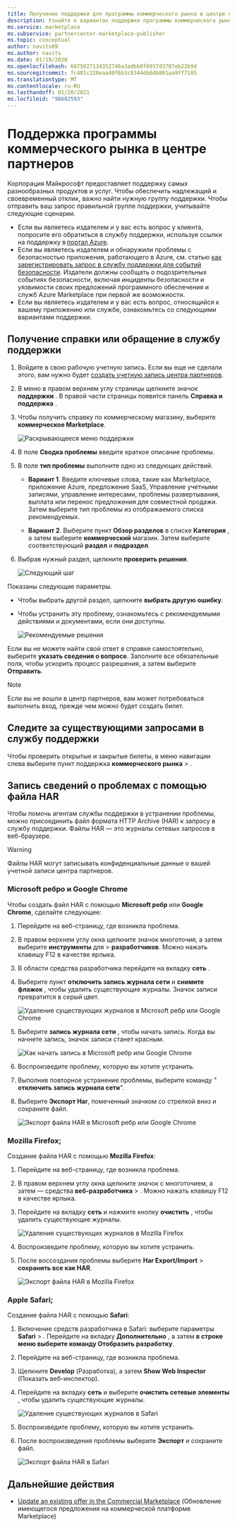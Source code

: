 ```yaml
---
title: Получение поддержки для программы коммерческого рынка в центре партнеров
description: Узнайте о вариантах поддержки программы коммерческого рынка в центре партнеров, в том числе о том, как отправить запрос в службу поддержки.
ms.service: marketplace
ms.subservice: partnercenter-marketplace-publisher
ms.topic: conceptual
author: navits09
ms.author: navits
ms.date: 01/19/2020
ms.openlocfilehash: 6075027124352746a3adbb8f6937d3787eb22b9d
ms.sourcegitcommit: fc401c220eaa40f6b3c8344db84b801aa9ff7185
ms.translationtype: MT
ms.contentlocale: ru-RU
ms.lasthandoff: 01/20/2021
ms.locfileid: "98602593"
---
```

# <a name="support-for-the-commercial-marketplace-program-in-partner-center"></a>Поддержка программы коммерческого рынка в центре партнеров

Корпорация Майкрософт предоставляет поддержку самых разнообразных продуктов и услуг. Чтобы обеспечить надлежащий и своевременный отклик, важно найти нужную группу поддержки. Чтобы отправить ваш запрос правильной группе поддержки, учитывайте следующие сценарии.

- Если вы являетесь издателем и у вас есть вопрос у клиента, попросите его обратиться в службу поддержки, используя ссылки на поддержку в [портал Azure](https://portal.azure.com/).
- Если вы являетесь издателем и обнаружили проблемы с безопасностью приложения, работающего в Azure, см. статью [как зарегистрировать запрос в службу поддержки для событий безопасности](/azure/security/fundamentals/event-support-ticket). Издатели должны сообщать о подозрительных событиях безопасности, включая инциденты безопасности и уязвимости своих предложений программного обеспечения и служб Azure Marketplace при первой же возможности.
- Если вы являетесь издателем и у вас есть вопрос, относящийся к вашему приложению или службе, ознакомьтесь со следующими вариантами поддержки.

## <a name="get-help-or-open-a-support-ticket"></a>Получение справки или обращение в службу поддержки

1. Войдите в свою рабочую учетную запись. Если вы еще не сделали этого, вам нужно будет [создать учетную запись центра партнеров](partner-center-portal/create-account.md).

1. В меню в правом верхнем углу страницы щелкните значок **поддержки** . В правой части страницы появится панель **Справка и поддержка** .

1. Чтобы получить справку по коммерческому магазину, выберите **коммерческое Marketplace**.

   ![Раскрывающееся меню поддержки](./media/support/commercial-marketplace-support-pane.png)

1. В поле **Сводка проблемы** введите краткое описание проблемы.

1. В поле **тип проблемы** выполните одно из следующих действий.

    - **Вариант 1**. Введите ключевые слова, такие как Marketplace, приложение Azure, предложение SaaS, Управление учетными записями, управление интересами, проблемы развертывания, выплата или перенос предложения для совместной продажи. Затем выберите тип проблемы из отображаемого списка рекомендуемых.

    - **Вариант 2**. Выберите пункт **Обзор разделов** в списке **Категория** , а затем выберите **коммерческий** магазин. Затем выберите соответствующий **раздел** и **подраздел**.

1. Выбрав нужный раздел, щелкните **проверить решения**.

    ![Следующий шаг](./media/support/next-step.png)

Показаны следующие параметры.

- Чтобы выбрать другой раздел, щелкните **выбрать другую ошибку**.
- Чтобы устранить эту проблему, ознакомьтесь с рекомендуемыми действиями и документами, если они доступны.

    ![Рекомендуемые решения](./media/support/recommended-solutions.png)

Если вы не можете найти свой ответ в справке самостоятельно, выберите **указать сведения о вопросе**. Заполните все обязательные поля, чтобы ускорить процесс разрешения, а затем выберите **Отправить**.

>[!Note]
>Если вы не вошли в центр партнеров, вам может потребоваться выполнить вход, прежде чем можно будет создать билет.

## <a name="track-your-existing-support-requests"></a>Следите за существующими запросами в службу поддержки

Чтобы проверить открытые и закрытые билеты, в меню навигации слева выберите пункт поддержка **коммерческого рынка**  >  .

## <a name="record-issue-details-with-a-har-file"></a>Запись сведений о проблемах с помощью файла HAR

Чтобы помочь агентам службы поддержки в устранении проблемы, можно присоединить файл формата HTTP Archive (HAR) к запросу в службу поддержки. Файлы HAR — это журналы сетевых запросов в веб-браузере.

> [!WARNING]
> Файлы HAR могут записывать конфиденциальные данные о вашей учетной записи центра партнеров.

### <a name="microsoft-edge-and-google-chrome"></a>Microsoft ребро и Google Chrome

Чтобы создать файл HAR с помощью **Microsoft ребр** или **Google Chrome**, сделайте следующее:

1. Перейдите на веб-страницу, где возникла проблема.
2. В правом верхнем углу окна щелкните значок многоточия, а затем выберите **инструменты** для  >  **разработчиков**. Можно нажать клавишу F12 в качестве ярлыка.
3. В области средства разработчика перейдите на вкладку **сеть** .
4. Выберите пункт **отключить запись журнала сети** и **снимите флажок** , чтобы удалить существующие журналы. Значок записи превратится в серый цвет.

    ![Удаление существующих журналов в Microsoft ребр или Google Chrome](media/support/chromium-stop-clear-session.png)

5. Выберите **запись журнала сети** , чтобы начать запись. Когда вы начнете запись, значок записи станет красным.

    ![Как начать запись в Microsoft ребр или Google Chrome](media/support/chromium-start-session.png)

6. Воспроизведите проблему, которую вы хотите устранить.
7. Выполнив повторное устранение проблемы, выберите команду " **отключить запись журнала сети**".
8. Выберите **Экспорт Har**, помеченный значком со стрелкой вниз и сохраните файл.

    ![Экспорт файла HAR в Microsoft ребр или Google Chrome](media/support/chromium-network-export-har.png)

### <a name="mozilla-firefox"></a>Mozilla Firefox;

Создание файла HAR с помощью **Mozilla Firefox**:

1. Перейдите на веб-страницу, где возникла проблема.
1. В правом верхнем углу окна щелкните значок с многоточием, а затем — средства **веб-разработчика**  >  . Можно нажать клавишу F12 в качестве ярлыка.
1. Перейдите на вкладку **сеть** и нажмите кнопку **очистить** , чтобы удалить существующие журналы.

    ![Удаление существующих журналов в Mozilla Firefox](media/support/firefox-clear-session.png)

1. Воспроизведите проблему, которую вы хотите устранить.
1. После воссоздания проблемы выберите **Har Export/Import**  >  **сохранить все как HAR**.

    ![Экспорт файла HAR в Mozilla Firefox](media/support/firefox-network-export-har.png)

### <a name="apple-safari"></a>Apple Safari;

Создание файла HAR с помощью **Safari**:

1. Включение средств разработчика в Safari: выберите параметры **Safari**  >  . Перейдите на вкладку **Дополнительно** , а затем **в строке меню выберите команду Отобразить разработку**.
1. Перейдите на веб-страницу, где возникла проблема.
1. Щелкните **Develop** (Разработка), а затем **Show Web Inspector** (Показать веб-инспектор).
1. Перейдите на вкладку **сеть** и выберите **очистить сетевые элементы** , чтобы удалить существующие журналы.

    ![Удаление существующих журналов в Safari](media/support/safari-clear-session.png)

1. Воспроизведите проблему, которую вы хотите устранить.
1. После воспроизведения проблемы выберите **Экспорт** и сохраните файл.

    ![Экспорт файла HAR в Safari](media/support/safari-network-export-har.png)

## <a name="next-steps"></a>Дальнейшие действия

- [Update an existing offer in the Commercial Marketplace](partner-center-portal/update-existing-offer.md) (Обновление имеющегося предложения на коммерческой платформе Marketplace)
